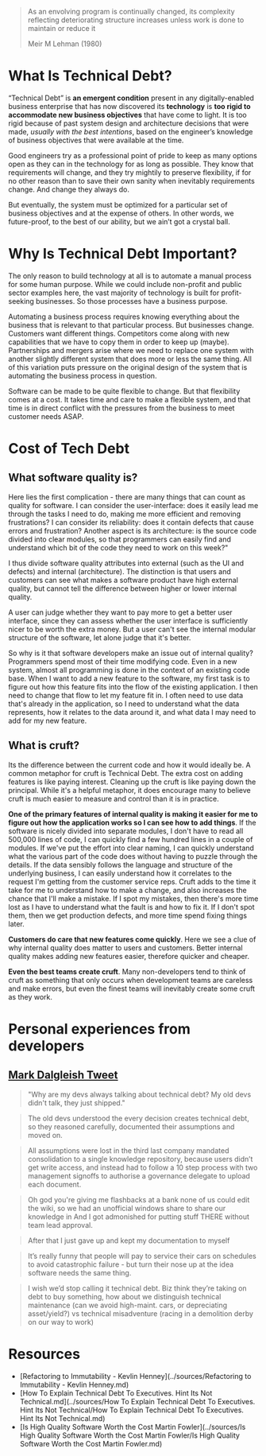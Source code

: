 > As an envolving program is continually changed, its complexity reflecting deteriorating structure increases unless work is done to maintain or reduce it
>
> Meir M Lehman (1980)

# What Is Technical Debt?

“Technical Debt” is **an emergent condition** present in any digitally-enabled business enterprise that has now discovered its **technology** is **too rigid to accommodate new business objectives** that have come to light. It is too rigid because of past system design and architecture decisions that were made, *usually with the best intentions*, based on the engineer’s knowledge of business objectives that were available at the time.

Good engineers try as a professional point of pride to keep as many options  open as they can in the technology for as long as possible. They know  that requirements will change, and they try mightily to preserve  flexibility, if for no other reason than to save their own sanity when  inevitably requirements change. And change they always do.

But eventually, the system must be optimized for a particular set of  business objectives and at the expense of others. In other words, we  future-proof, to the best of our ability, but we ain’t got a crystal  ball.

# Why Is Technical Debt Important?

The only reason to build technology at all is to automate a manual process  for some human purpose. While we could include non-profit and public  sector examples here, the vast majority of technology is built for  profit-seeking businesses. So those processes have a business purpose.

Automating a business process requires knowing everything about the business that  is relevant to that particular process. But businesses change. Customers want different things. Competitors come along with new capabilities  that we have to copy them in order to keep up (maybe). Partnerships and  mergers arise where we need to replace one system with another slightly  different system that does more or less the same thing. All of this  variation puts pressure on the original design of the system that is  automating the business process in question.

Software can be made to be quite flexible to change. But that flexibility comes  at a cost. It takes time and care to make a flexible system, and that  time is in direct conflict with the pressures from the business to meet  customer needs ASAP.

# Cost of Tech Debt

## What software quality is?

Here lies the first complication - there are many things that can count as quality for software. I can consider the user-interface: does it easily lead me through the tasks I need to do, making me more efficient and removing frustrations? I can consider its reliability: does it contain defects that cause errors and frustration? Another aspect is its architecture: is the source code divided into clear modules, so that programmers can easily find and understand which bit of the code they need to work on this week?"

I thus divide software quality attributes into external (such as the UI and defects) and internal (architecture). The distinction is that users and customers can see what makes a software product have high external quality, but cannot tell the difference between higher or lower internal quality.

A user can judge whether they want to pay more to get a better user interface, since they can assess whether the user interface is sufficiently nicer to be worth the extra money. But a user can't see the internal modular structure of the software, let alone judge that it's better.

So why is it that software developers make an issue out of internal quality? Programmers spend most of their time modifying code. Even in a new system, almost all programming is done in the context of an existing code base. When I want to add a new feature to the software, my first task is to figure out how this feature fits into the flow of the existing application. I then need to change that flow to let my feature fit in. I often need to use data that's already in the application, so I need to understand what the data represents, how it relates to the data around it, and what data I may need to add for my new feature.

## What is cruft?

Its the difference between the current code and how it would ideally be. A common metaphor for cruft is Technical Debt. The extra cost on adding features is like paying interest. Cleaning up the cruft is like paying down the principal. While it's a helpful metaphor, it does encourage many to believe cruft is much easier to measure and control than it is in practice.

**One of the primary features of internal quality is making it easier for me to figure out how the application works so I can see how to add things**. If the software is nicely divided into separate modules, I don't have to read all 500,000 lines of code, I can quickly find a few hundred lines in a couple of modules. If we've put the effort into clear naming, I can quickly understand what the various part of the code does without having to puzzle through the details. If the data sensibly follows the language and structure of the underlying business, I can easily understand how it correlates to the request I'm getting from the customer service reps. Cruft adds to the time it take for me to understand how to make a change, and also increases the chance that I'll make a mistake. If I spot my mistakes, then there's more time lost as I have to understand what the fault is and how to fix it. If I don't spot them, then we get production defects, and more time spend fixing things later.

**Customers do care that new features come quickly**. Here we see a clue of why internal quality does matter to users and customers. Better internal quality makes adding new features easier, therefore quicker and cheaper. 

**Even the best teams create cruft**. Many non-developers tend to think of cruft as something that only occurs when development teams are careless and make errors, but even the finest teams will inevitably create some cruft as they work.

# Personal experiences from developers

## [Mark Dalgleish Tweet](https://mobile.twitter.com/markdalgleish/status/1205352261569806336)

> "Why are my devs always talking about technical debt? My old devs didn't talk, they just shipped."

> The old devs understood the every decision creates technical debt, so they reasoned carefully, documented their assumptions and moved on.

> All assumptions were lost in the third last company mandated consolidation to a single knowledge repository, because users didn’t get write access, and instead had to follow a 10 step process with two management signoffs to authorise a governance delegate to upload each document.

> Oh god you're giving me flashbacks at a bank none of us could edit the wiki, so we had an unofficial windows share to share our knowledge in And I got admonished for putting stuff THERE without team lead approval.

> After that I just gave up and kept my documentation to myself

> It’s really funny that people will pay to service their cars on schedules to avoid catastrophic failure - but turn their nose up at the idea software needs the same thing.

> I wish we’d stop calling it technical debt. Biz think they’re taking on debt to buy something, how about we distinguish technical maintenance (can we avoid high-maint. cars, or depreciating asset/yield?) vs technical misadventure (racing in a demolition derby on our way to work)

# Resources

- [Refactoring to Immutability - Kevlin Henney](../sources/Refactoring to Immutability - Kevlin Henney.md)
-  [How To Explain Technical Debt To Executives. Hint Its Not Technical.md](../sources/How To Explain Technical Debt To Executives. Hint Its Not Technical/How To Explain Technical Debt To Executives. Hint Its Not Technical.md) 
-  [Is High Quality Software Worth the Cost Martin Fowler](../sources/Is High Quality Software Worth the Cost Martin Fowler/Is High Quality Software Worth the Cost Martin Fowler.md) 
